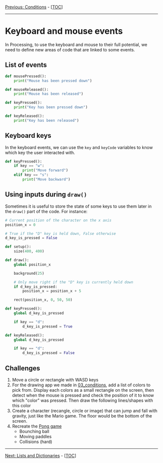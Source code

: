 [Previous: Conditions](03_conditions.md) - [[TOC](README.md)]

---

# Keyboard and mouse events

In Processing, to use the keyboard and mouse to their full potential, we need to define new areas of code that are linked to some events.

## List of events
```python
def mousePressed():
    print("Mouse has been pressed down")

def mouseReleased():
    print("Mouse has been released")

def keyPressed():
    print("Key has been pressed down")

def keyReleased():
    print("Key has been released")
```

## Keyboard keys

In the keyboard events, we can use the `key` and `keyCode` variables to know which key the user interacted with.

```python
def keyPressed():
    if key == "w":
        print("Move forward")
    elif key == "s":
        print("Move backward")
```

## Using inputs during `draw()`

Sometimes it is useful to store the state of some keys to use them later in the `draw()` part of the code. For instance:

```python
# Current position of the character on the x axis
position_x = 0

# True if the "D" key is held down, False otherwise
d_key_is_pressed = False

def setup():
    size(400, 400)

def draw():
    global position_x

    background(25)

    # Only move right if the "D" key is currently held down
    if d_key_is_pressed:
        position_x = position_x + 5

    rect(position_x, 0, 50, 50)

def keyPressed():
    global d_key_is_pressed

    if key == "d":
        d_key_is_pressed = True

def keyReleased():
    global d_key_is_pressed

    if key == "d":
        d_key_is_pressed = False
```

## Challenges
1. Move a circle or rectangle with WASD keys
2. For the drawing app we made in [03_conditions](03_conditions.md), add a list of colors to pick from. Display each colors as a small rectangle on the screen, then detect when the mouse is pressed and check the position of it to know which "color" was pressed. Then draw the following lines/shapes with this color
3. Create a character (recangle, circle or image) that can jump and fall with gravity, just like the Mario game. The floor would be the bottom of the screen.
4. Recreate the [Pong game](https://en.wikipedia.org/wiki/Pong)
    - Bounching ball
    - Moving paddles
    - Collisions (hard)

------

[Next: Lists and Dictionaries](05_lists.md) - [[TOC](README.md)]